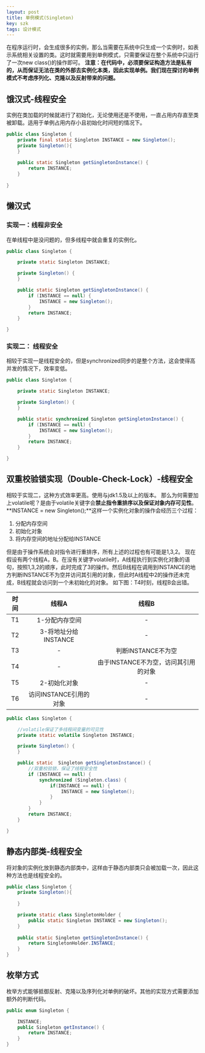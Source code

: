 ```yaml
---
layout: post
title: 单例模式(Singleton)
key: szk
tags: 设计模式
---
```

在程序运行时，会生成很多的实例，那么当需要在系统中只生成一个实例时，如表示系统相关设置的类。这时就需要用到单例模式，只需要保证在整个系统中只运行了一次new class()的操作即可。
**注意：在代码中，必须要保证构造方法是私有的，从而保证无法在类的外部去实例化本类，因此实现单例。我们现在探讨的单例模式不考虑序列化、克隆以及反射带来的问题。**

## 饿汉式-线程安全
实例在类加载的时候就进行了初始化，无论使用还是不使用，一直占用内存直至类被卸载。适用于单例占用内存小且初始化时间短的情况下。

```java
public class Singleton {
	private final static Singleton INSTANCE = new Singleton();
	private Singleton(){
	}
	
	public static Singleton getSingletonInstance() {
		return INSTANCE;
	}
	
}

```
<!--more-->
## 懒汉式
### 实现一：线程非安全
在单线程中是没问题的，但多线程中就会重复的实例化。
```java
public class Singleton {

	private static Singleton INSTANCE;

	private Singleton() {
	}

	public static Singleton getSingletonInstance() {
		if (INSTANCE == null) {
			INSTANCE = new Singleton();
		}
		return INSTANCE;
	}

}
```
### 实现二： 线程安全
相较于实现一是线程安全的，但是synchronized同步的是整个方法，这会使得高并发的情况下，效率变低。

```java
public class Singleton {

	private static Singleton INSTANCE;

	private Singleton() {
	}

	public static synchronized Singleton getSingletonInstance() {
		if (INSTANCE == null) {
			INSTANCE = new Singleton();
		}
		return INSTANCE;
	}

}
```
## 双重校验锁实现（Double-Check-Lock）-线程安全
相较于实现二，这种方式效率更高。使用与jdk1.5及以上的版本。
那么为何需要加上volatile呢？是由于volatile关键字会**禁止指令重排序以及保证对象内存可见性**。
**INSTANCE = new Singleton();**这样一个实例化对象的操作会经历三个过程：
1. 分配内存空间
2. 初始化对象
3. 将内存空间的地址分配给INSTANCE

但是由于操作系统会对指令进行重排序，所有上述的过程也有可能是1,3,2。
现在假设有两个线程A，B。在没有关键字volatile时，A线程执行到实例化对象的语句，按照1,3,2的顺序，此时完成了3的操作。然后B线程在调用到INSTANCE的地方判断INSTANCE不为空并访问其引用的对象，但此时A线程中2的操作还未完成，B线程就会访问到一个未初始化的对象。
如下图：T4时刻，线程B会出错。

| 时间 | 线程A | 线程B |
| :---: | :---: | :---: |
| T1 |1-分配内存空间|  -  |
| T2 |3-将地址分给INSTANCE| - | 
| T3 | -| 判断INSTANCE不为空| 
| T4 | -| 由于INSTANCE不为空，访问其引用的对象|  
| T5 |2-初始化对象|-|  
| T6 |访问INSTANCE引用的对象|-|   


```java
public class Singleton {

	//volatile保证了多线程间变量的可见性
	private static volatile Singleton INSTANCE;

	private Singleton() {
	}

	public static  Singleton getSingletonInstance() {
		//双重校验锁，保证了线程安全性
		if (INSTANCE == null) {
			synchronized (Singleton.class) {
				if(INSTANCE == null) {
					INSTANCE = new Singleton();
				}
			} 
		}
		return INSTANCE;
	}

}
```
## 静态内部类-线程安全
将对象的实例化放到静态内部类中，这样由于静态内部类只会被加载一次，因此这种方法也是线程安全的。

```java
public class Singleton {
	private Singleton(){
		
	}

	private static class SingletonHolder {
		public static Singleton INSTANCE = new Singleton();
	}
	
	public static Singleton getSingletonInstance() {
		return SingletonHolder.INSTANCE;
	}
}
```
## 枚举方式
枚举方式能够抵御反射、克隆以及序列化对单例的破坏。其他的实现方式需要添加额外的判断代码。

```java
public enum Singleton {

	INSTANCE;
	public Singleton getInstance() {
		return INSTANCE;
	}
}

```
